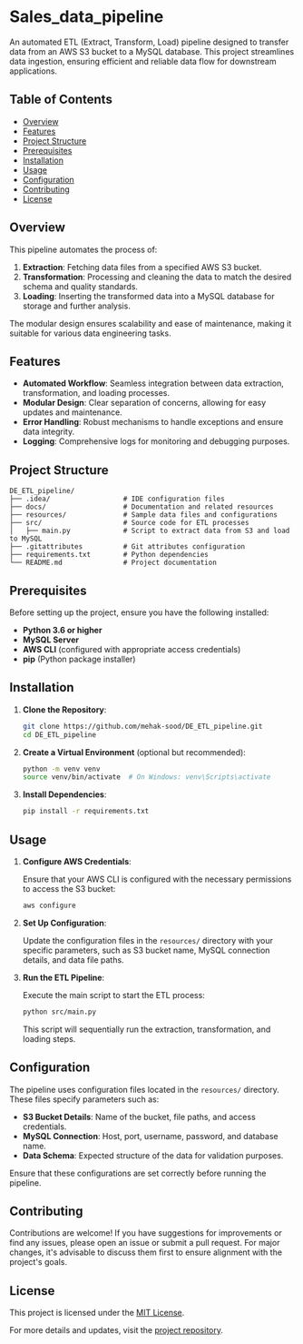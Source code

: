 # Sales_data_pipeline

An automated ETL (Extract, Transform, Load) pipeline designed to transfer data from an AWS S3 bucket to a MySQL database.
This project streamlines data ingestion, ensuring efficient and reliable data flow for downstream applications.

## Table of Contents

- [Overview](#overview)
- [Features](#features)
- [Project Structure](#project-structure)
- [Prerequisites](#prerequisites)
- [Installation](#installation)
- [Usage](#usage)
- [Configuration](#configuration)
- [Contributing](#contributing)
- [License](#license)

## Overview

This pipeline automates the process of:

1. **Extraction**: Fetching data files from a specified AWS S3 bucket.
2. **Transformation**: Processing and cleaning the data to match the desired schema and quality standards.
3. **Loading**: Inserting the transformed data into a MySQL database for storage and further analysis.

The modular design ensures scalability and ease of maintenance, making it suitable for various data engineering tasks.

## Features

- **Automated Workflow**: Seamless integration between data extraction, transformation, and loading processes.
- **Modular Design**: Clear separation of concerns, allowing for easy updates and maintenance.
- **Error Handling**: Robust mechanisms to handle exceptions and ensure data integrity.
- **Logging**: Comprehensive logs for monitoring and debugging purposes.

## Project Structure

```
DE_ETL_pipeline/
├── .idea/                  # IDE configuration files
├── docs/                   # Documentation and related resources
├── resources/              # Sample data files and configurations
├── src/                    # Source code for ETL processes
│   ├── main.py             # Script to extract data from S3 and load to MySQL
├── .gitattributes          # Git attributes configuration
├── requirements.txt        # Python dependencies
└── README.md               # Project documentation
```

## Prerequisites

Before setting up the project, ensure you have the following installed:

- **Python 3.6 or higher**
- **MySQL Server**
- **AWS CLI** (configured with appropriate access credentials)
- **pip** (Python package installer)

## Installation

1. **Clone the Repository**:

   ```bash
   git clone https://github.com/mehak-sood/DE_ETL_pipeline.git
   cd DE_ETL_pipeline
   ```

2. **Create a Virtual Environment** (optional but recommended):

   ```bash
   python -m venv venv
   source venv/bin/activate  # On Windows: venv\Scripts\activate
   ```

3. **Install Dependencies**:

   ```bash
   pip install -r requirements.txt
   ```

## Usage

1. **Configure AWS Credentials**:

   Ensure that your AWS CLI is configured with the necessary permissions to access the S3 bucket:

   ```bash
   aws configure
   ```

2. **Set Up Configuration**:

   Update the configuration files in the `resources/` directory with your specific parameters, such as S3 bucket name, MySQL connection details, and data file paths.

3. **Run the ETL Pipeline**:

   Execute the main script to start the ETL process:

   ```bash
   python src/main.py
   ```

   This script will sequentially run the extraction, transformation, and loading steps.

## Configuration

The pipeline uses configuration files located in the `resources/` directory. These files specify parameters such as:

- **S3 Bucket Details**: Name of the bucket, file paths, and access credentials.
- **MySQL Connection**: Host, port, username, password, and database name.
- **Data Schema**: Expected structure of the data for validation purposes.

Ensure that these configurations are set correctly before running the pipeline.

## Contributing

Contributions are welcome!
If you have suggestions for improvements or find any issues, please open an issue or submit a pull request.
For major changes, it's advisable to discuss them first to ensure alignment with the project's goals.

## License

This project is licensed under the [MIT License](LICENSE).

For more details and updates, visit the [project repository](https://github.com/mehak-sood/DE_ETL_pipeline/).
